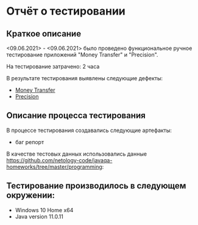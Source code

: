 # Отчёт о тестировании 

## Краткое описание

<09.06.2021> - <09.06.2021> было проведено функциональное ручное тестирование приложений "Money Transfer" и "Precision".

На тестирование затрачено: 2 часа

В результате тестирования выявлены следующие дефекты:
* [Money Transfer](https://github.com/GlebKlimenko/DZ_1.2.1/issues/1)
* [Precision](https://github.com/GlebKlimenko/DZ_1.2.1/issues/2)


## Описание процесса тестирования
В процессе тестирования создавались следующие артефакты:

- баг репорт

В качестве тестовых данных использовались данные <https://github.com/netology-code/javaqa-homeworks/tree/master/programming>:


## Тестирование производилось в следующем окружении:
* Windows 10 Home x64
* Java version 11.0.11
